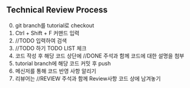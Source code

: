 ## Technical Review Process

0) git branch를 tutorial로 checkout
1) Ctrl + Shift + F 커맨드 입력
2) //TODO 입력하여 검색
3) //TODO 하기 TODO LIST 체크
4) 코드 작성 후 해당 코드 상단에 //DONE 주석과 함께 코드에 대한 설명을 첨부
5) tutorial branch에 해당 코드 커밋 후 push
6) 메신저를 통해 코드 반영 사항 알리기
7) 리뷰어는 //REVIEW 주석과 함께 Review사항 코드 상에 남겨놓기